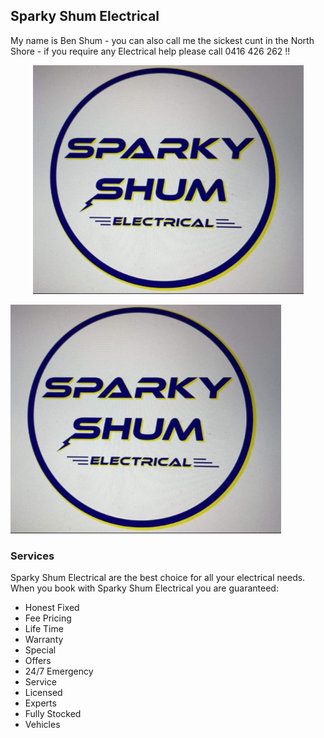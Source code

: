 ## Sparky Shum Electrical

My name is Ben Shum - you can also call me the sickest cunt in the North Shore - if you require any Electrical help please call 0416 426 262 !!

<p align="center">
  <img src="https://github.com/winny1314/SparkyShumElectrical.io/blob/9270ebcf3d871d772d30547251a8bab0c00d0a2d/Image%201.png">
</p>

![Image 1](https://github.com/winny1314/SparkyShumElectrical.io/blob/9270ebcf3d871d772d30547251a8bab0c00d0a2d/Image%201.png)

### Services

Sparky Shum Electrical are the best choice for all your electrical needs. When you book with Sparky Shum Electrical you are guaranteed:

- Honest Fixed
- Fee Pricing
- Life Time
- Warranty
- Special
- Offers
- 24/7 Emergency
- Service
- Licensed
- Experts
- Fully Stocked
- Vehicles

